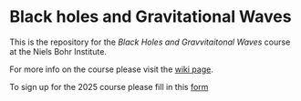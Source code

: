 # Black holes and Gravitational Waves

This is the repository for the _Black Holes and Gravvitaitonal Waves_ course at the Niels Bohr Institute. 

For more info on the course please visit the [wiki page](https://github.com/MvdMeent/BlackHolesandGravitationalWaves/wiki).

To sign up for the 2025 course please fill in this [form](https://forms.gle/1HFDF2JtSjJrsbN26)
